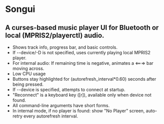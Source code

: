 # Songui

## A curses-based music player UI for Bluetooth or local (MPRIS2/playerctl) audio.

- Shows track info, progress bar, and basic controls.
- If --device/-D is not specified, uses currently playing local MPRIS2 player.
- For internal audio: If remaining time is negative, animates a <===> bar moving across.
- Low CPU usage
- Buttons stay highlighted for (autorefresh_interval*0.60) seconds after being pressed.
- If --device is specified, attempts to connect at startup.
- "Reconnect" is a keyboard key ([r]), available only when device not found.
- All command-line arguments have short forms.
- In internal mode, if no player is found: show "No Player" screen, auto-retry every autorefresh interval.